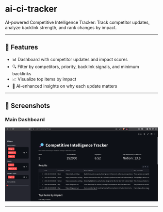 # ai-ci-tracker

AI-powered Competitive Intelligence Tracker: Track competitor updates, analyze backlink strength, and rank changes by impact.

---

## 🚀 Features
- 📊 Dashboard with competitor updates and impact scores  
- 🔍 Filter by competitors, priority, backlink signals, and minimum backlinks  
- 📈 Visualize top items by impact  
- 🧠 AI-enhanced insights on why each update matters  

---

## 📸 Screenshots

### Main Dashboard
![Dashboard Screenshot](images/Screenshot%202025-10-03%20182038.png)

---


